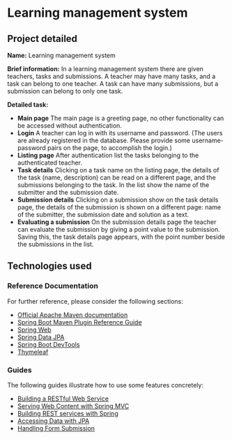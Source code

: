 # Learning management system

## Project detailed

**Name:** Learning management system

**Brief information:** In a learning management system there are given teachers, tasks and submissions. A teacher may have many tasks, and a task can belong to one teacher. A task can have many submissions, but a submission can belong to only one task.

**Detailed task:**

- **Main page** The main page is a greeting page, no other functionality can be accessed without authentication.
- **Login** A teacher can log in with its username and password. (The users are already registered in the database. Please provide some username-password pairs on the page, to accomplish the login.)
- **Listing page** After authentication list the tasks belonging to the authenticated teacher.
- **Task details** Clicking on a task name on the listing page, the details of the task (name, description) can be read on a different page, and the submissions belonging to the task. In the list show the name of the submitter and the submission date.
- **Submission details** Clicking on a submission show on the task details page, the details of the submission is shown on a different page: name of the submitter, the submission date and solution as a text.
- **Evaluating a submission** On the submission details page the teacher can evaluate the submission by giving a point value to the submission. Saving this, the task details page appears, with the point number beside the submissions in the list.

## Technologies used

### Reference Documentation

For further reference, please consider the following sections:

* [Official Apache Maven documentation](https://maven.apache.org/guides/index.html)
* [Spring Boot Maven Plugin Reference Guide](https://docs.spring.io/spring-boot/docs/2.2.5.RELEASE/maven-plugin/)
* [Spring Web](https://docs.spring.io/spring-boot/docs/2.2.5.RELEASE/reference/htmlsingle/#boot-features-developing-web-applications)
* [Spring Data JPA](https://docs.spring.io/spring-boot/docs/2.2.5.RELEASE/reference/htmlsingle/#boot-features-jpa-and-spring-data)
* [Spring Boot DevTools](https://docs.spring.io/spring-boot/docs/2.2.5.RELEASE/reference/htmlsingle/#using-boot-devtools)
* [Thymeleaf](https://docs.spring.io/spring-boot/docs/2.2.5.RELEASE/reference/htmlsingle/#boot-features-spring-mvc-template-engines)

### Guides

The following guides illustrate how to use some features concretely:

* [Building a RESTful Web Service](https://spring.io/guides/gs/rest-service/)
* [Serving Web Content with Spring MVC](https://spring.io/guides/gs/serving-web-content/)
* [Building REST services with Spring](https://spring.io/guides/tutorials/bookmarks/)
* [Accessing Data with JPA](https://spring.io/guides/gs/accessing-data-jpa/)
* [Handling Form Submission](https://spring.io/guides/gs/handling-form-submission/)